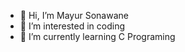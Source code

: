 - 👋 Hi, I’m Mayur Sonawane
- 👀 I’m interested in coding
- 🌱 I’m currently learning C Programing


<!---
Mayur-Sonawane12/Mayur-Sonawane12 is a ✨ special ✨ repository because its `README.md` (this file) appears on your GitHub profile.
You can click the Preview link to take a look at your changes.
--->
